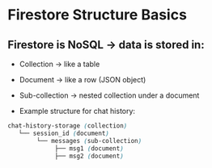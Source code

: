 # Firestore Structure Basics

## Firestore is NoSQL → data is stored in:

* Collection → like a table

* Document → like a row (JSON object)

* Sub-collection → nested collection under a document

* Example structure for chat history:

```scss
chat-history-storage (collection)
   └── session_id (document)
        └── messages (sub-collection)
             ├── msg1 (document)
             ├── msg2 (document)
